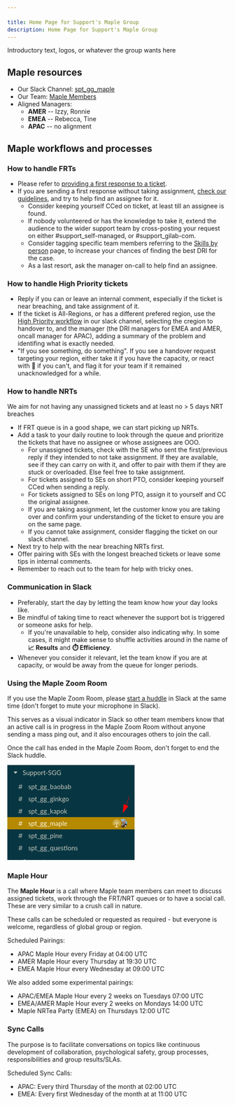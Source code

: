 ```yaml
---

title: Home Page for Support's Maple Group
description: Home Page for Support's Maple Group
---
```


<!-- Search for all occurrences of NAME and replace them with the group's name.
     Search for all occurrences of URL HERE and replace them with the appropriate url -->

Introductory text, logos, or whatever the group wants here

## Maple resources

- Our Slack Channel: [spt_gg_maple](https://gitlab.slack.com/archives/C03C9EHQ97V)
- Our Team: [Maple Members](https://gitlab-com.gitlab.io/support/team/sgg.html?search=maple)
- Aligned Managers:
   - **AMER** -- Izzy, Ronnie
   - **EMEA** -- Rebecca, Tine
   - **APAC** -- no alignment

## Maple workflows and processes

### How to handle FRTs

- Please refer to [providing a first response to a ticket](/handbook/support/workflows/working-on-tickets/#providing-a-first-response-to-a-ticket).
- If you are sending a first response without taking assignment, [check our guidelines](/handbook/support/workflows/working-on-tickets/#helping-with-a-first-response-without-taking-assignment), and try to help find an assignee for it.
  - Consider keeping yourself CCed on ticket, at least till an assignee is found.
  - If nobody volunteered or has the knowledge to take it, extend the audience to the wider support team by cross-posting your request on either #support_self-managed, or #support_gilab-com.
  - Consider tagging specific team members referring to the [Skills by person](https://gitlab-com.gitlab.io/support/team/skills-by-person.html) page, to increase your chances of finding the best DRI for the case.
  - As a last resort, ask the manager on-call to help find an assignee.

### How to handle High Priority tickets

- Reply if you can or leave an internal comment, especially if the ticket is near breaching, and take assignment of it.
- If the ticket is All-Regions, or has a different prefered region, use the [High Priority workflow](https://gitlab.com/gitlab-com/support/support-team-meta/-/issues/5375) in our slack channel, selecting the cregion to handover to, and the manager (the DRI managers for EMEA and AMER, oncall manager for APAC), adding a summary of the problem and identifing what is exactly needed.
- "If you see something, do something". If you see a handover request targeting your region, either take it if you have the capacity, or react with :red_circle: if you can't, and flag it for your team if it remained unacknowledged for a while.

### How to handle NRTs

We aim for not having any unassigned tickets and at least no > 5 days NRT breaches

- If FRT queue is in a good shape, we can start picking up NRTs.
- Add a task to your daily routine to look through the queue and prioritize the tickets that have no assignee or whose assignees are OOO.
  - For unassigned tickets, check with the SE who sent the first/previous reply if they intended to not take assignment. If they are available, see
  if they can carry on with it, and offer to pair with them if they are stuck or overloaded. Else feel free to take assignment.
  - For tickets assigned to SEs on short PTO, consider keeping yourself CCed when sending a reply.
  - For tickets assigned to SEs on long PTO, assign it to yourself and CC the original assignee.
  - If you are taking assignment, let the customer know you are taking over and confirm your understanding of the ticket to ensure you are on the same page.
  - If you cannot take assignment, consider flagging the ticket on our slack channel.
- Next try to help with the near breaching NRTs first.
- Offer pairing with SEs with the longest breached tickets or leave some tips in internal comments.
- Remember to reach out to the team for help with tricky ones.

### Communication in Slack

- Preferably, start the day by letting the team know how your day looks like.
- Be mindful of taking time to react whenever the support bot is triggered or someone asks for help.
  - If you're unavailable to help, consider also indicating why. In some cases, it might make sense to shuffle activities around in the name of **📈 Results** and **⏱️ Efficiency**.
- Whenever you consider it relevant, let the team know if you are at capacity, or would be away from the queue for longer periods.

### Using the Maple Zoom Room

If you use the Maple Zoom Room, please [start a huddle](https://slack.com/help/articles/4402059015315-Use-huddles-in-Slack) in Slack
at the same time (don't forget to mute your microphone in Slack).

This serves as a visual indicator in Slack so other team members know that an active call is in progress in the Maple Zoom Room without
anyone sending a mass ping out, and it also encourages others to join the call.

Once the call has ended in the Maple Zoom Room, don't forget to end the Slack huddle.

![sgg-huddle](images/sgg-huddle.png)

### Maple Hour

The **Maple Hour** is a call where Maple team members can meet to discuss assigned tickets, work through
the FRT/NRT queues or to have a social call. These are very similar to a crush call in nature.

These calls can be scheduled or requested as required - but everyone is welcome, regardless of global group
or region.

Scheduled Pairings:

- APAC Maple Hour every Friday at 04:00 UTC
- AMER Maple Hour every Thursday at 19:30 UTC
- EMEA Maple Hour every Wednesday at 09:00 UTC

We also added some experimental pairings:

- APAC/EMEA Maple Hour every 2 weeks on Tuesdays 07:00 UTC
- EMEA/AMER Maple Hour every 2 weeks on Mondays 14:00 UTC
- Maple NRTea Party (EMEA) on Thursdays 12:00 UTC


### Sync Calls

The purpose is to facilitate conversations on topics like continuous development of collaboration, psychological safety, group processes, responsibilities and group results/SLAs.

Scheduled Sync Calls:

- APAC: Every third Thursday of the month at 02:00 UTC
- EMEA: Every first Wednesday of the month at at 11:00 UTC
